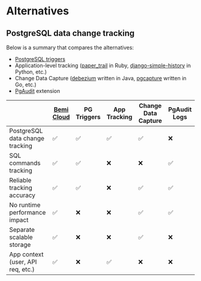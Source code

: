 # Alternatives

## PostgreSQL data change tracking

Below is a summary that compares the alternatives:

* [PostgreSQL triggers](https://wiki.postgresql.org/wiki/Audit_trigger)
* Application-level tracking ([paper_trail](https://github.com/paper-trail-gem/paper_trail) in Ruby, [django-simple-history](https://github.com/jazzband/django-simple-history) in Python, etc.)
* Change Data Capture ([debezium](https://debezium.io/) written in Java, [pgcapture](https://github.com/replicase/pgcapture) written in Go, etc.)
* [PgAudit](https://www.pgaudit.org/) extension

|                                   | [Bemi Cloud](https://bemi.io/) | PG Triggers | App Tracking | Change Data Capture | PgAudit Logs |
|-----------------------------------|--------------------------------|--------------|-------------|---------------------|--------------|
| PostgreSQL data change tracking   | ✅                             | ✅           | ✅          | ✅                  | ❌           |
| SQL commands tracking             | ✅                             | ✅           | ❌          | ❌                  | ✅           |
| Reliable tracking accuracy        | ✅                             | ✅           | ❌          | ✅                  | ✅           |
| No runtime performance impact     | ✅                             | ❌           | ❌          | ✅                  | ✅           |
| Separate scalable storage         | ✅                             | ❌           | ❌          | ✅                  | ❌           |
| App context (user, API req, etc.) | ✅                             | ❌           | ✅          | ❌                  | ❌           |
